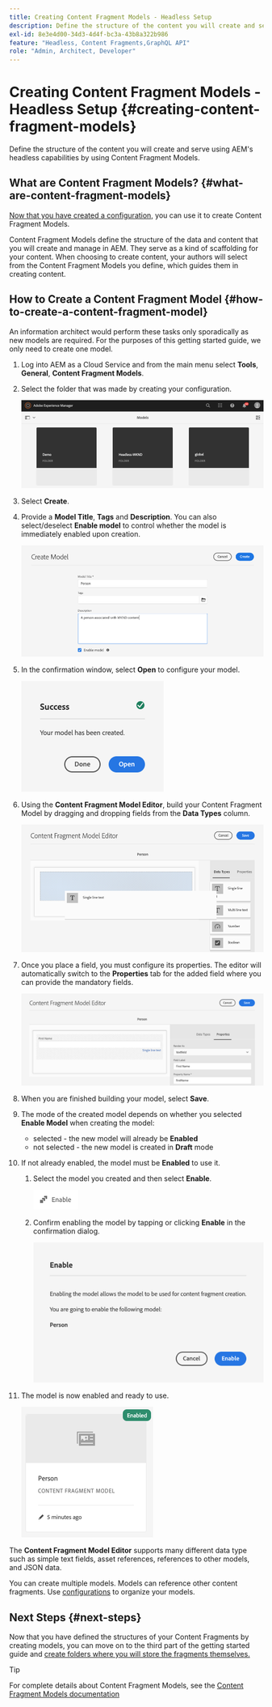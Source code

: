 ```yaml
---
title: Creating Content Fragment Models - Headless Setup
description: Define the structure of the content you will create and serve using AEM's headless capabilities by using Content Fragment Models.
exl-id: 8e3e4d00-34d3-4d4f-bc3a-43b8a322b986
feature: "Headless, Content Fragments,GraphQL API"
role: "Admin, Architect, Developer"
---
```

# Creating Content Fragment Models - Headless Setup {#creating-content-fragment-models}

Define the structure of the content you will create and serve using AEM's headless capabilities by using Content Fragment Models.

## What are Content Fragment Models? {#what-are-content-fragment-models}

[Now that you have created a configuration,](create-configuration.md) you can use it to create Content Fragment Models.

Content Fragment Models define the structure of the data and content that you will create and manage in AEM. They serve as a kind of scaffolding for your content. When choosing to create content, your authors will select from the Content Fragment Models you define, which guides them in creating content.

## How to Create a Content Fragment Model {#how-to-create-a-content-fragment-model}

An information architect would perform these tasks only sporadically as new models are required. For the purposes of this getting started guide, we only need to create one model.

1. Log into AEM as a Cloud Service and from the main menu select **Tools**, **General**, **Content Fragment Models**.
1. Select the folder that was made by creating your configuration.

   ![The models folder](../assets/models-folder.png)
1. Select **Create**.
1. Provide a **Model Title**, **Tags** and **Description**. You can also select/deselect **Enable model** to control whether the model is immediately enabled upon creation.

   ![Create a model](../assets/models-create.png)
1. In the confirmation window, select **Open** to configure your model.

   ![Confirmation window](../assets/models-confirmation.png)
1. Using the **Content Fragment Model Editor**, build your Content Fragment Model by dragging and dropping fields from the **Data Types** column.

   ![Drag and drop fields](../assets/models-drag-and-drop.png)

1. Once you place a field, you must configure its properties. The editor will automatically switch to the **Properties** tab for the added field where you can provide the mandatory fields.

   ![Configure properties](../assets/models-configure-properties.png)

1. When you are finished building your model, select **Save**. 

1. The mode of the created model depends on whether you selected **Enable Model** when creating the model:
   * selected - the new model will already be **Enabled**
   * not selected - the new model is created in **Draft** mode

1. If not already enabled, the model must be **Enabled** to use it. 
   1. Select the model you created and then select **Enable**.

      ![Enabling the model](../assets/models-enable.png)
   1. Confirm enabling the model by tapping or clicking **Enable** in the confirmation dialog.

      ![Enabling confirmation dialog](../assets/models-enabling.png)
1. The model is now enabled and ready to use.

   ![Model enabled](../assets/models-enabled.png)

The **Content Fragment Model Editor** supports many different data type such as simple text fields, asset references, references to other models, and JSON data.

You can create multiple models. Models can reference other content fragments. Use [configurations](create-configuration.md) to organize your models.

## Next Steps {#next-steps}

Now that you have defined the structures of your Content Fragments by creating models, you can move on to the third part of the getting started guide and [create folders where you will store the fragments themselves.](create-assets-folder.md)

>[!TIP]
>
>For complete details about Content Fragment Models, see the [Content Fragment Models documentation](/help/sites-cloud/administering/content-fragments/content-fragment-models.md)
